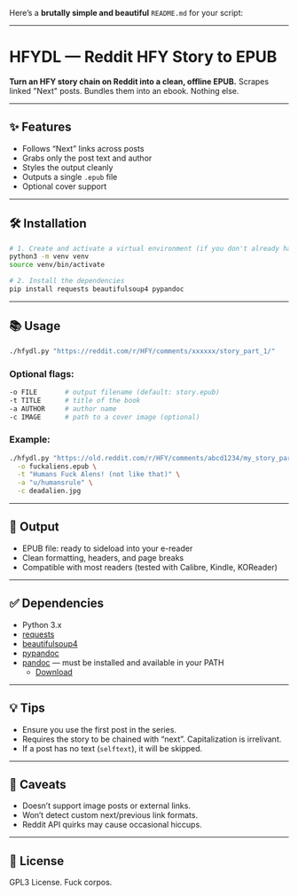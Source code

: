 Here’s a **brutally simple and beautiful** `README.md` for your script:

---

# HFYDL — Reddit HFY Story to EPUB

**Turn an HFY story chain on Reddit into a clean, offline EPUB.**
Scrapes linked "Next" posts. Bundles them into an ebook. Nothing else.

---

## ✨ Features

* Follows “Next” links across posts
* Grabs only the post text and author
* Styles the output cleanly
* Outputs a single `.epub` file
* Optional cover support

---

## 🛠️ Installation

```bash
# 1. Create and activate a virtual environment (if you don't already have one)
python3 -m venv venv
source venv/bin/activate

# 2. Install the dependencies
pip install requests beautifulsoup4 pypandoc
```

---

## 📚 Usage

```bash
./hfydl.py "https://reddit.com/r/HFY/comments/xxxxxx/story_part_1/"
```

### Optional flags:

```bash
-o FILE       # output filename (default: story.epub)
-t TITLE      # title of the book
-a AUTHOR     # author name
-c IMAGE      # path to a cover image (optional)
```

### Example:

```bash
./hfydl.py "https://old.reddit.com/r/HFY/comments/abcd1234/my_story_part_1/" \
  -o fuckaliens.epub \
  -t "Humans Fuck Alens! (not like that)" \
  -a "u/humansrule" \
  -c deadalien.jpg
```

---

## 🧼 Output

* EPUB file: ready to sideload into your e-reader
* Clean formatting, headers, and page breaks
* Compatible with most readers (tested with Calibre, Kindle, KOReader)

---

## ✅ Dependencies

* Python 3.x
* [requests](https://pypi.org/project/requests/)
* [beautifulsoup4](https://pypi.org/project/beautifulsoup4/)
* [pypandoc](https://pypi.org/project/pypandoc/)
* [pandoc](https://pandoc.org/) — must be installed and available in your PATH
  * [Download](https://pandoc.org/installing.html)

---

## 💡 Tips

* Ensure you use the first post in the series.
* Requires the story to be chained with “next”. Capitalization is irrelivant.
* If a post has no text (`selftext`), it will be skipped.

---

## 🐛 Caveats

* Doesn’t support image posts or external links.
* Won’t detect custom next/previous link formats.
* Reddit API quirks may cause occasional hiccups.

---

## 📄 License

GPL3 License. Fuck corpos.
